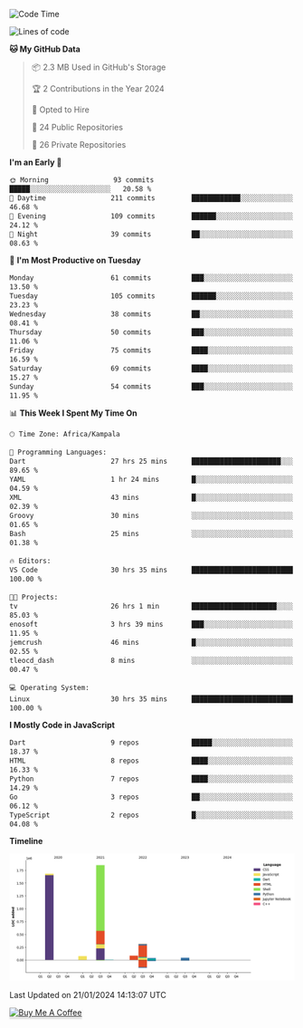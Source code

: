<!--START_SECTION:waka-->
![Code Time](http://img.shields.io/badge/Code%20Time-417%20hrs%201%20min-blue)

![Lines of code](https://img.shields.io/badge/From%20Hello%20World%20I%27ve%20Written-4.1%20million%20lines%20of%20code-blue)

**🐱 My GitHub Data** 

> 📦 2.3 MB Used in GitHub's Storage 
 > 
> 🏆 2 Contributions in the Year 2024
 > 
> 💼 Opted to Hire
 > 
> 📜 24 Public Repositories 
 > 
> 🔑 26 Private Repositories 
 > 
**I'm an Early 🐤** 

```text
🌞 Morning                93 commits          █████░░░░░░░░░░░░░░░░░░░░   20.58 % 
🌆 Daytime                211 commits         ████████████░░░░░░░░░░░░░   46.68 % 
🌃 Evening                109 commits         ██████░░░░░░░░░░░░░░░░░░░   24.12 % 
🌙 Night                  39 commits          ██░░░░░░░░░░░░░░░░░░░░░░░   08.63 % 
```
📅 **I'm Most Productive on Tuesday** 

```text
Monday                   61 commits          ███░░░░░░░░░░░░░░░░░░░░░░   13.50 % 
Tuesday                  105 commits         ██████░░░░░░░░░░░░░░░░░░░   23.23 % 
Wednesday                38 commits          ██░░░░░░░░░░░░░░░░░░░░░░░   08.41 % 
Thursday                 50 commits          ███░░░░░░░░░░░░░░░░░░░░░░   11.06 % 
Friday                   75 commits          ████░░░░░░░░░░░░░░░░░░░░░   16.59 % 
Saturday                 69 commits          ████░░░░░░░░░░░░░░░░░░░░░   15.27 % 
Sunday                   54 commits          ███░░░░░░░░░░░░░░░░░░░░░░   11.95 % 
```


📊 **This Week I Spent My Time On** 

```text
🕑︎ Time Zone: Africa/Kampala

💬 Programming Languages: 
Dart                     27 hrs 25 mins      ██████████████████████░░░   89.65 % 
YAML                     1 hr 24 mins        █░░░░░░░░░░░░░░░░░░░░░░░░   04.59 % 
XML                      43 mins             █░░░░░░░░░░░░░░░░░░░░░░░░   02.39 % 
Groovy                   30 mins             ░░░░░░░░░░░░░░░░░░░░░░░░░   01.65 % 
Bash                     25 mins             ░░░░░░░░░░░░░░░░░░░░░░░░░   01.38 % 

🔥 Editors: 
VS Code                  30 hrs 35 mins      █████████████████████████   100.00 % 

🐱‍💻 Projects: 
tv                       26 hrs 1 min        █████████████████████░░░░   85.03 % 
enosoft                  3 hrs 39 mins       ███░░░░░░░░░░░░░░░░░░░░░░   11.95 % 
jemcrush                 46 mins             █░░░░░░░░░░░░░░░░░░░░░░░░   02.55 % 
tleocd_dash              8 mins              ░░░░░░░░░░░░░░░░░░░░░░░░░   00.47 % 

💻 Operating System: 
Linux                    30 hrs 35 mins      █████████████████████████   100.00 % 
```

**I Mostly Code in JavaScript** 

```text
Dart                     9 repos             █████░░░░░░░░░░░░░░░░░░░░   18.37 % 
HTML                     8 repos             ████░░░░░░░░░░░░░░░░░░░░░   16.33 % 
Python                   7 repos             ████░░░░░░░░░░░░░░░░░░░░░   14.29 % 
Go                       3 repos             ██░░░░░░░░░░░░░░░░░░░░░░░   06.12 % 
TypeScript               2 repos             █░░░░░░░░░░░░░░░░░░░░░░░░   04.08 % 
```



**Timeline**

![Lines of Code chart](https://raw.githubusercontent.com/drexhacker/drexhacker/main/assets/bar_graph.png)


 Last Updated on 21/01/2024 14:13:07 UTC
<!--END_SECTION:waka-->

<a href="https://www.buymeacoffee.com/drexsoftorg" target="_blank"><img src="https://www.buymeacoffee.com/assets/img/custom_images/orange_img.png" alt="Buy Me A Coffee" style="height: 41px !important;width: 174px !important;box-shadow: 0px 3px 2px 0px rgba(190, 190, 190, 0.5) !important;-webkit-box-shadow: 0px 3px 2px 0px rgba(190, 190, 190, 0.5) !important;" ></a>


<!---
drexhacker/drexhacker is a ✨ special ✨ repository because its `README.md` (this file) appears on your GitHub profile.
You can click the Preview link to take a look at your changes.
--->

